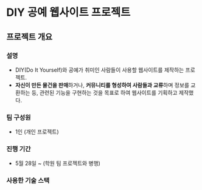 # DIY 공예 웹사이트 프로젝트
## 프로젝트 개요

### 설명

- DIY(Do It Yourself)와 공예가 취미인 사람들이 사용할 웹사이트를 제작하는 프로젝트.
- **자신이 만든 물건을 판매**하거나, **커뮤니티를 형성하여 사람들과 교류**하며 정보를 교환하는 등, 관련된 기능을 구현하는 것을 목표로 하여 웹사이트를 기획하고 제작했다.

### 팀 구성원

- 1인 (개인 프로젝트)

### 진행 기간

- 5월 28일 ~ (학원 팀 프로젝트와 병행)

### 사용한 기술 스택
